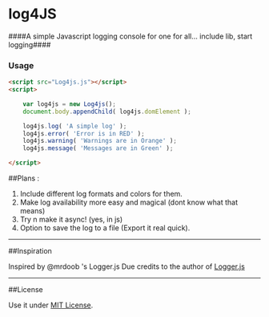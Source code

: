 log4JS
======

####A simple Javascript logging console for one for all... include lib, start logging####


### Usage ###

```html
<script src="Log4js.js"></script>
<script>

	var log4js = new Log4js();
	document.body.appendChild( log4js.domElement );

	log4js.log( 'A simple log' );
    log4js.error( 'Error is in RED' );
    log4js.warning( 'Warnings are in Orange' );
    log4js.message( 'Messages are in Green' );

</script>
```

##Plans :
 1. Include different log formats and colors for them.
 2. Make log availability more easy and magical (dont know what that means)
 3. Try n make it async! (yes, in js)
 4. Option to save the log to a file (Export it real quick).
___

##Inspiration

Inspired by @mrdoob 's Logger.js
Due credits to the author of [Logger.js](https://github.com/mrdoob/logger.js)
___

 
 ##License
 
 Use it under [MIT License](http://opensource.org/licenses/MIT).
 